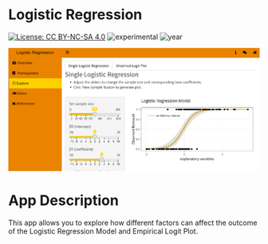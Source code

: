 # Logistic Regression

[![License: CC BY-NC-SA 4.0](https://img.shields.io/badge/License-CC%20BY--NC--SA%204.0-lightgrey.svg)](https://creativecommons.org/licenses/by-nc-sa/4.0/) 
![experimental](https://img.shields.io/badge/lifecycle-experimental-orange)
![year](https://img.shields.io/badge/year-2021-lightgrey)

![App Screenshot](../docs/screenshot.png)

# App Description
This app allows you to explore how different factors can affect the outcome of the Logistic Regression Model and Empirical Logit Plot.
